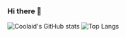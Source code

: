 ### Hi there 👋

![Coolaid's GitHub stats](https://github-readme-stats.vercel.app/api?username=cool-aid-man&count_private=true&show_icons=true&theme=radical)
![Top Langs](https://github-readme-stats.vercel.app/api/top-langs/?username=cool-aid-man&theme=radical&layout=donut)
